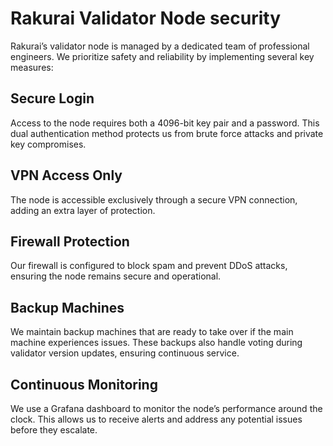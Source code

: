 # Rakurai Validator Node security

Rakurai’s validator node is managed by a dedicated team of professional engineers. We prioritize safety and reliability by implementing several key measures:

## Secure Login
Access to the node requires both a 4096-bit key pair and a password. This dual authentication method protects us from brute force attacks and private key compromises.

## VPN Access Only
The node is accessible exclusively through a secure VPN connection, adding an extra layer of protection.

## Firewall Protection
Our firewall is configured to block spam and prevent DDoS attacks, ensuring the node remains secure and operational.

## Backup Machines
We maintain backup machines that are ready to take over if the main machine experiences issues. These backups also handle voting during validator version updates, ensuring continuous service.

## Continuous Monitoring
We use a Grafana dashboard to monitor the node’s performance around the clock. This allows us to receive alerts and address any potential issues before they escalate.
